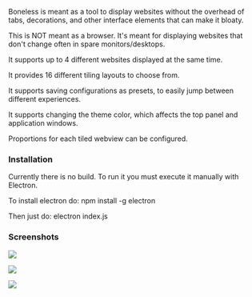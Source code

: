 Boneless is meant as a tool to display websites without the overhead of tabs, decorations, and other interface elements that can make it bloaty.

This is NOT meant as a browser. It's meant for displaying websites that don't change often in spare monitors/desktops.

It supports up to 4 different websites displayed at the same time.

It provides 16 different tiling layouts to choose from.

It supports saving configurations as presets, to easily jump between different experiences.

It supports changing the theme color, which affects the top panel and application windows.

Proportions for each tiled webview can be configured.

### Installation

Currently there is no build. To run it you must execute it manually with Electron.

To install electron do: npm install -g electron

Then just do: electron index.js

### Screenshots

![](https://i.imgur.com/AsiATvR.jpg)

![](https://i.imgur.com/pvQoeYW.png)

![](https://i.imgur.com/YaSnRki.png)